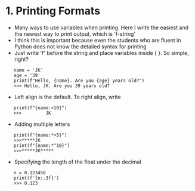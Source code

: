 # 1. Printing Formats
- Many ways to use variables when printing. Here I write the easiest and the newest way to print output, which is 'f-string'
- I think this is important because even the students who are fluent in Python does not know the detailed syntax for printing
- Just write 'f' before the string and place variables inside { }. So simple, right?
```
   name = 'JK'
   age = '39'
   print(f"Hello, {name}. Are you {age} years old?")
   >>> Hello, JK. Are you 39 years old?
```
- Left align is the default. To right align, write
```
   print(f"{name:>10}")
   >>>         JK
```
- Adding multiple letters
```
   print(f"{name:*>5}")
   >>>*****JK
   print(f"{name:*^10}")
   >>>*****JK*****
```
- Specifying the length of the float under the decimal
```
   n = 0.123456
   print(f'{n:.3f}')
   >>> 0.123
```
